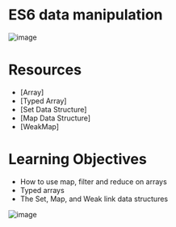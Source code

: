 
# ES6 data manipulation

![image](https://https://github.com/MLK59/holbertonschool-web_back_end/blob/main/ES6_data_manipulation/picture.png)

# Resources 
* [Array]
* [Typed Array]
* [Set Data Structure]
* [Map Data Structure]
* [WeakMap]

# Learning Objectives
* How to use map, filter and reduce on arrays
* Typed arrays
* The Set, Map, and Weak link data structures
  
![image](https://https://s3.eu-west-3.amazonaws.com/hbtn.intranet/uploads/medias/2019/12/6ab7bec4727cb5c91257.jpg?X-Amz-Algorithm=AWS4-HMAC-SHA256&X-Amz-Credential=AKIA4MYA5JM5DUTZGMZG%2F20240528%2Feu-west-3%2Fs3%2Faws4_request&X-Amz-Date=20240528T080551Z&X-Amz-Expires=86400&X-Amz-SignedHeaders=host&X-Amz-Signature=04ac4ff7249e693c13f6b2b591c1cb3118d1bd06a2210078da0f9498f9e24d45)
